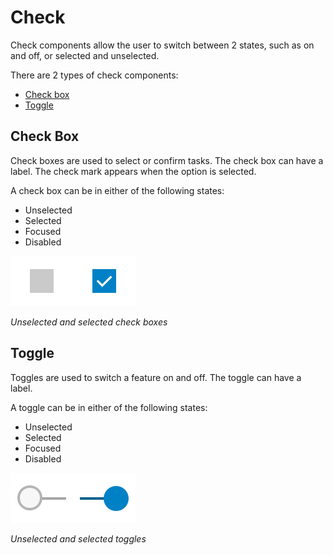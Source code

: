 # Check

Check components allow the user to switch between 2 states, such as on and off, or selected and unselected.

There are 2 types of check components:

- [Check box](check/check-box.md)
- [Toggle](check/toggle.md)


## Check Box

Check boxes are used to select or confirm tasks. The check box can have a label. The check mark appears when the option is selected.

A check box can be in either of the following states:

- Unselected
- Selected
- Focused
- Disabled

![radio buttons](media/uc_03_4_ui_radiobuttons.png)

*Unselected and selected check boxes*


## Toggle

Toggles are used to switch a feature on and off. The toggle can have a label.

A toggle can be in either of the following states:

- Unselected
- Selected
- Focused
- Disabled

![toggles](media/uc_03_3_ui_toggles.png)

*Unselected and selected toggles*
